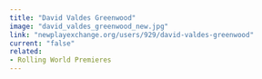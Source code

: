 ```yaml
---
title: "David Valdes Greenwood"
image: "david_valdes_greenwood_new.jpg"
link: "newplayexchange.org/users/929/david-valdes-greenwood"
current: "false"
related:
- Rolling World Premieres
---
```

